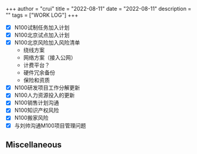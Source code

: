 +++
author = "crui"
title = "2022-08-11"
date = "2022-08-11"
description = ""
tags = ["WORK LOG"]
+++

- [x] N100试制任务加入计划
- [x] N100北京试点加入计划
- [x] N100北京风险加入风险清单
	- 绕线方案
	- 网络方案（接入公网）
	- 计费平台？
	- 硬件冗余备份
	- 保险和资质
- [x] N100研发项目工作分解更新
- [x] N100人力资源投入的更新
- [x] N100销售计划沟通
- [x] N100知识产权风险
- [x] N100搬家风险
- [x] 与刘帅沟通M100项目管理问题
## Miscellaneous


